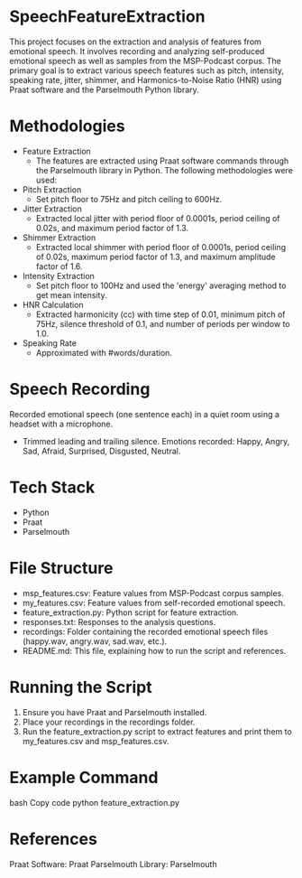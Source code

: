 # SpeechFeatureExtraction
 This project focuses on the extraction and analysis of features from emotional speech. It involves recording and analyzing self-produced emotional speech as well as samples from the MSP-Podcast corpus. The primary goal is to extract various speech features such as pitch, intensity, speaking rate, jitter, shimmer, and Harmonics-to-Noise Ratio (HNR) using Praat software and the Parselmouth Python library.


# Methodologies
- Feature Extraction
  - The features are extracted using Praat software commands through the Parselmouth library in Python. The following methodologies were used:
- Pitch Extraction
  - Set pitch floor to 75Hz and pitch ceiling to 600Hz.
- Jitter Extraction
  - Extracted local jitter with period floor of 0.0001s, period ceiling of 0.02s, and maximum period factor of 1.3.
- Shimmer Extraction
  - Extracted local shimmer with period floor of 0.0001s, period ceiling of 0.02s, maximum period factor of 1.3, and maximum amplitude factor of 1.6.
- Intensity Extraction
  - Set pitch floor to 100Hz and used the 'energy' averaging method to get mean intensity.
- HNR Calculation
  - Extracted harmonicity (cc) with time step of 0.01, minimum pitch of 75Hz, silence threshold of 0.1, and number of periods per window to 1.0.
- Speaking Rate
  - Approximated with #words/duration.

# Speech Recording
Recorded emotional speech (one sentence each) in a quiet room using a headset with a microphone.
- Trimmed leading and trailing silence. Emotions recorded: Happy, Angry, Sad, Afraid, Surprised, Disgusted, Neutral.

# Tech Stack
- Python
- Praat
- Parselmouth
  
# File Structure
- msp_features.csv: Feature values from MSP-Podcast corpus samples.
- my_features.csv: Feature values from self-recorded emotional speech.
- feature_extraction.py: Python script for feature extraction.
- responses.txt: Responses to the analysis questions.
- recordings: Folder containing the recorded emotional speech files (happy.wav, angry.wav, sad.wav, etc.).
- README.md: This file, explaining how to run the script and references.

# Running the Script
1) Ensure you have Praat and Parselmouth installed.
2) Place your recordings in the recordings folder.
3) Run the feature_extraction.py script to extract features and print them to my_features.csv and msp_features.csv.

# Example Command
bash
Copy code
python feature_extraction.py

# References
Praat Software: Praat
Parselmouth Library: Parselmouth
